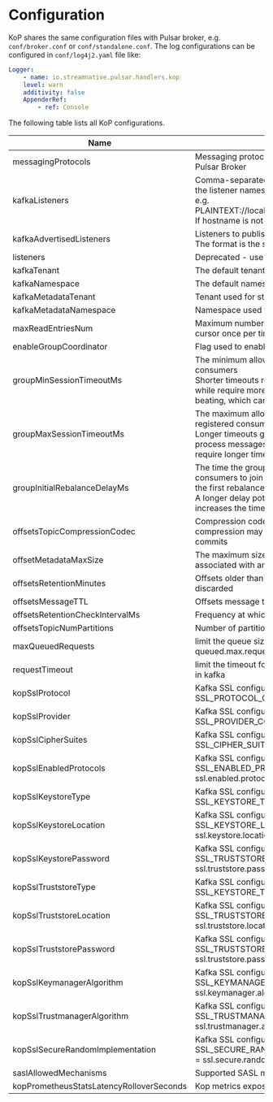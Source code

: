 # Configuration

KoP shares the same configuration files with Pulsar broker, e.g. `conf/broker.conf` or `conf/standalone.conf`. The log configurations can be configured in `conf/log4j2.yaml` file like:

```yaml
Logger:
    - name: io.streamnative.pulsar.handlers.kop
    level: warn
    additivity: false
    AppenderRef:
        - ref: Console
```

The following table lists all KoP configurations.

|Name|Description|Default|
|---|---|---|
|messagingProtocols|  Messaging protocols available for being loaded by Pulsar Broker |kafka|
|kafkaListeners|Comma-separated list of URIs we will listen on and the listener names.<br>e.g. PLAINTEXT://localhost:9092,SSL://localhost:9093.<br>If hostname is not set, bind to the default interface.||
|kafkaAdvertisedListeners|Listeners to publish to ZooKeeper for clients to use.<br>The format is the same as `kafkaListeners`.||
|listeners|Deprecated - use `kafkaListeners` instead. ||
|kafkaTenant| The default tenant of Kafka's topics |public|
|kafkaNamespace| The default namespace of Kafka's topics |default|
|kafkaMetadataTenant| Tenant used for storing Kafka metadata topics |public|
|kafkaMetadataNamespace| Namespace used for storing Kafka metadata topics  |__kafka|
|maxReadEntriesNum| Maximum number of entries that are read from cursor once per time  |5|
|enableGroupCoordinator|  Flag used to enable the group coordinator  |true|
|groupMinSessionTimeoutMs| The minimum allowed session timeout for registered consumers<br>Shorter timeouts result in quicker failure detection while require more frequent consumer heart beating, which can overwhelm broker resources.  |6000|
|groupMaxSessionTimeoutMs| The maximum allowed session timeout for registered consumers. <br>Longer timeouts give consumers more time to process messages between heartbeats while require longer time to detect failures. |300000|
|groupInitialRebalanceDelayMs| The time the group coordinator waits for more consumers to join a new group before performing the first rebalance <br> A longer delay potentially reduces rebalances, but increases the time until processing begins.  |3000|
|offsetsTopicCompressionCodec| Compression codec for the offsets topic <br>compression may be used to achieve "atomic" commits  |N/A|
|offsetMetadataMaxSize| The maximum size in bytes for a metadata entry associated with an offset commit  |4096|
|offsetsRetentionMinutes| Offsets older than this retention period are discarded |10080|
|offsetsMessageTTL| Offsets message ttl in seconds. | 259200 |
|offsetsRetentionCheckIntervalMs| Frequency at which to check for stale offsets  |600000|
|offsetsTopicNumPartitions| Number of partitions for the offsets topic  |8|
|maxQueuedRequests| limit the queue size for request, like queued.max.requests in kafka  |500|
|requestTimeout| limit the timeout for request, like request.timeout.ms in kafka  |30000|
|kopSslProtocol| Kafka SSL configuration map with: SSL_PROTOCOL_CONFIG = ssl.protocol |TLS|
|kopSslProvider| Kafka SSL configuration map with: SSL_PROVIDER_CONFIG = ssl.provider | N/A |
|kopSslCipherSuites| Kafka SSL configuration map with: SSL_CIPHER_SUITES_CONFIG = ssl.cipher.suites|  N/A |
|kopSslEnabledProtocols| Kafka SSL configuration map with: SSL_ENABLED_PROTOCOLS_CONFIG = ssl.enabled.protocols| TLSv1.2, TLSv1.1, TLSv1 |
|kopSslKeystoreType| Kafka SSL configuration map with: SSL_KEYSTORE_TYPE_CONFIG = ssl.keystore.type |JKS|
|kopSslKeystoreLocation| Kafka SSL configuration map with: SSL_KEYSTORE_LOCATION_CONFIG = ssl.keystore.location  |N/A |
|kopSslKeystorePassword| Kafka SSL configuration map with: SSL_TRUSTSTORE_PASSWORD_CONFIG = ssl.truststore.password  |N/A |
|kopSslTruststoreType| Kafka SSL configuration map with: SSL_KEYSTORE_TYPE_CONFIG = ssl.keystore.type |JKS|
|kopSslTruststoreLocation| Kafka SSL configuration map with: SSL_TRUSTSTORE_LOCATION_CONFIG = ssl.truststore.location | N/A |
|kopSslTruststorePassword| Kafka SSL configuration map with: SSL_TRUSTSTORE_PASSWORD_CONFIG = ssl.truststore.password |N/A |
|kopSslKeymanagerAlgorithm|Kafka SSL configuration map with: SSL_KEYMANAGER_ALGORITHM_CONFIG = ssl.keymanager.algorithm |SunX509|
|kopSslTrustmanagerAlgorithm| Kafka SSL configuration map with: SSL_TRUSTMANAGER_ALGORITHM_CONFIG = ssl.trustmanager.algorithm |SunX509|
|kopSslSecureRandomImplementation| Kafka SSL configuration map with: SSL_SECURE_RANDOM_IMPLEMENTATION_CONFIG = ssl.secure.random.implementation  | N/A|
|saslAllowedMechanisms| Supported SASL mechanisms exposed by the broker |N/A|
|kopPrometheusStatsLatencyRolloverSeconds|Kop metrics expose to prometheus rollover latency | 60 |

